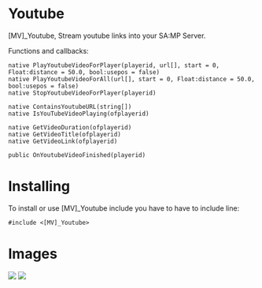 Youtube
=======

[MV]_Youtube, Stream youtube links into your SA:MP Server.

Functions and callbacks:

```PAWN
native PlayYoutubeVideoForPlayer(playerid, url[], start = 0, Float:distance = 50.0, bool:usepos = false)
native PlayYoutubeVideoForAll(url[], start = 0, Float:distance = 50.0, bool:usepos = false)
native StopYoutubeVideoForPlayer(playerid)

native ContainsYoutubeURL(string[])
native IsYouTubeVideoPlaying(ofplayerid)

native GetVideoDuration(ofplayerid)
native GetVideoTitle(ofplayerid)
native GetVideoLink(ofplayerid)

public OnYoutubeVideoFinished(playerid)
```

<h1>Installing</h1>

To install or use [MV]_Youtube include you have to have to include line:
```pawn
#include <[MV]_Youtube>
```

<h1>Images</h1>
<img src="http://puu.sh/oRnMo.jpg" />
<img src="http://puu.sh/oRnNh.png" />
